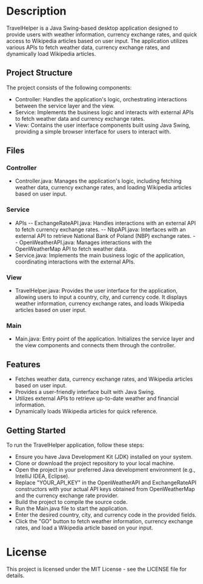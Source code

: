 # Description
TravelHelper is a Java Swing-based desktop application designed to provide users with weather information, currency exchange rates, and quick access to Wikipedia articles based on user input. The application utilizes various APIs to fetch weather data, currency exchange rates, and dynamically load Wikipedia articles.

## Project Structure
The project consists of the following components:

- Controller: Handles the application's logic, orchestrating interactions between the service layer and the view.
- Service: Implements the business logic and interacts with external APIs to fetch weather data and currency exchange rates.
- View: Contains the user interface components built using Java Swing, providing a simple browser interface for users to interact with.
## Files
### Controller
- Controller.java: Manages the application's logic, including fetching weather data, currency exchange rates, and loading Wikipedia articles based on user input.
### Service
- APIs
-- ExchangeRateAPI.java: Handles interactions with an external API to fetch currency exchange rates.
-- NbpAPI.java: Interfaces with an external API to retrieve National Bank of Poland (NBP) exchange rates.
-- OpenWeatherAPI.java: Manages interactions with the OpenWeatherMap API to fetch weather data.
- Service.java: Implements the main business logic of the application, coordinating interactions with the external APIs.
### View
- TravelHelper.java: Provides the user interface for the application, allowing users to input a country, city, and currency code. It displays weather information, currency exchange rates, and loads Wikipedia articles based on user input.
### Main
- Main.java: Entry point of the application. Initializes the service layer and the view components and connects them through the controller.
## Features
- Fetches weather data, currency exchange rates, and Wikipedia articles based on user input.
- Provides a user-friendly interface built with Java Swing.
- Utilizes external APIs to retrieve up-to-date weather and financial information.
- Dynamically loads Wikipedia articles for quick reference.

## Getting Started
To run the TravelHelper application, follow these steps:

- Ensure you have Java Development Kit (JDK) installed on your system.
- Clone or download the project repository to your local machine.
- Open the project in your preferred Java development environment (e.g., IntelliJ IDEA, Eclipse).
- Replace "YOUR_API_KEY" in the OpenWeatherAPI and ExchangeRateAPI constructors with your actual API keys obtained from OpenWeatherMap and the currency exchange rate provider.
- Build the project to compile the source code.
- Run the Main.java file to start the application.
- Enter the desired country, city, and currency code in the provided fields.
- Click the "GO" button to fetch weather information, currency exchange rates, and load a Wikipedia article based on your input.

# License
This project is licensed under the MIT License - see the LICENSE file for details.





